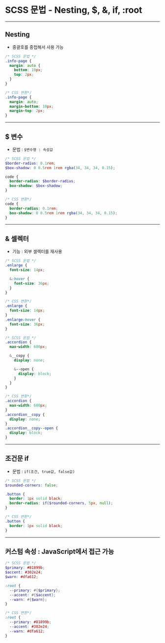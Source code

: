 # SCSS 문법 - Nesting, $, &, if, :root

---

## Nesting

- 중괄호를 중첩해서 사용 가능

```scss
/* SCSS 문법 */
.info-page {
  margin: auto {
    bottom: 10px;
    top: 2px;
  }
}

/* CSS 변환*/
.info-page {
  margin: auto;
  margin-bottom: 10px;
  margin-top: 2px;
}
```

---

## $ 변수

- 문법 : `$변수명 : 속성값`

```scss
/* SCSS 문법 */
$border-radius: 0.1rem;
$box-shadow: 0 0.5rem 1rem rgba(34, 34, 34, 0.15);

code {
  border-radius: $border-radius;
  box-shadow: $box-shadow;
}

/* CSS 변환*/
code {
  border-radius: 0.1rem;
  box-shadow: 0 0.5rem 1rem rgba(34, 34, 34, 0.15);
}
```

---

## & 셀렉터

- 기능 : 외부 셀렉터를 재사용

```scss
/* SCSS 문법 */
.enlarge {
  font-size: 14px;

  &:hover {
    font-size: 36px;
  }
}

/* CSS 변환*/
.enlarge {
  font-size: 14px;
}
.enlarge:hover {
  font-size: 36px;
}
```

```scss
/* SCSS 문법 */
.accordion {
  max-width: 600px;

  &__copy {
    display: none;

    &--open {
      display: block;
    }
  }
}

/* CSS 변환*/
.accordion {
  max-width: 600px;
}
.accordion__copy {
  display: none;
}
.accordion__copy--open {
  display: block;
}
```

---

## 조건문 if

- 문법 : `if(조건, true값, false값)`

```scss
/* SCSS 문법 */
$rounded-corners: false;

.button {
  border: 1px solid black;
  border-radius: if($rounded-corners, 5px, null);
}

/* CSS 변환*/
.button {
  border: 1px solid black;
}
```

---

## 커스텀 속성 : JavaScript에서 접근 가능

```scss
/* SCSS 문법 */
$primary: #81899b;
$accent: #302e24;
$warn: #dfa612;

:root {
  --primary: #{$primary};
  --accent: #{$accent};
  --warn: #{$warn};
}

/* CSS 변환*/
:root {
  --primary: #81899b;
  --accent: #302e24;
  --warn: #dfa612;
}
```

